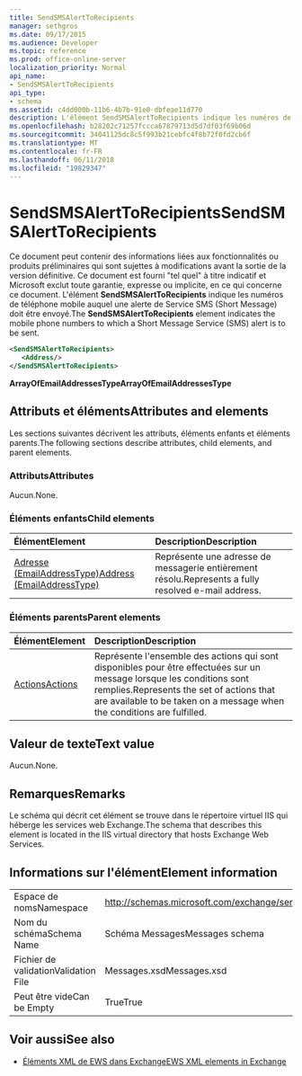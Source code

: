 ```yaml
---
title: SendSMSAlertToRecipients
manager: sethgros
ms.date: 09/17/2015
ms.audience: Developer
ms.topic: reference
ms.prod: office-online-server
localization_priority: Normal
api_name:
- SendSMSAlertToRecipients
api_type:
- schema
ms.assetid: c4dd000b-11b6-4b7b-91e0-dbfeae11d770
description: L'élément SendSMSAlertToRecipients indique les numéros de téléphone mobile auquel une alerte de Service SMS (Short Message) doit être envoyé.
ms.openlocfilehash: b28202c71257fccca67879713d5d7df03f69b06d
ms.sourcegitcommit: 34041125dc8c5f993b21cebfc4f8b72f0fd2cb6f
ms.translationtype: MT
ms.contentlocale: fr-FR
ms.lasthandoff: 06/11/2018
ms.locfileid: "19829347"
---
```

# <a name="sendsmsalerttorecipients"></a><span data-ttu-id="fc6ab-103">SendSMSAlertToRecipients</span><span class="sxs-lookup"><span data-stu-id="fc6ab-103">SendSMSAlertToRecipients</span></span>

<span data-ttu-id="fc6ab-104">Ce document peut contenir des informations liées aux fonctionnalités ou produits préliminaires qui sont sujettes à modifications avant la sortie de la version définitive. Ce document est fourni "tel quel" à titre indicatif et Microsoft exclut toute garantie, expresse ou implicite, en ce qui concerne ce document. L'élément **SendSMSAlertToRecipients** indique les numéros de téléphone mobile auquel une alerte de Service SMS (Short Message) doit être envoyé.</span><span class="sxs-lookup"><span data-stu-id="fc6ab-104">The **SendSMSAlertToRecipients** element indicates the mobile phone numbers to which a Short Message Service (SMS) alert is to be sent.</span></span> 
  
```XML
<SendSMSAlertToRecipients>
   <Address/>
</SendSMSAlertToRecipients>
```

 <span data-ttu-id="fc6ab-105">**ArrayOfEmailAddressesType**</span><span class="sxs-lookup"><span data-stu-id="fc6ab-105">**ArrayOfEmailAddressesType**</span></span>
## <a name="attributes-and-elements"></a><span data-ttu-id="fc6ab-106">Attributs et éléments</span><span class="sxs-lookup"><span data-stu-id="fc6ab-106">Attributes and elements</span></span>

<span data-ttu-id="fc6ab-107">Les sections suivantes décrivent les attributs, éléments enfants et éléments parents.</span><span class="sxs-lookup"><span data-stu-id="fc6ab-107">The following sections describe attributes, child elements, and parent elements.</span></span>
  
### <a name="attributes"></a><span data-ttu-id="fc6ab-108">Attributs</span><span class="sxs-lookup"><span data-stu-id="fc6ab-108">Attributes</span></span>

<span data-ttu-id="fc6ab-109">Aucun.</span><span class="sxs-lookup"><span data-stu-id="fc6ab-109">None.</span></span>
  
### <a name="child-elements"></a><span data-ttu-id="fc6ab-110">Éléments enfants</span><span class="sxs-lookup"><span data-stu-id="fc6ab-110">Child elements</span></span>

|<span data-ttu-id="fc6ab-111">**Élément**</span><span class="sxs-lookup"><span data-stu-id="fc6ab-111">**Element**</span></span>|<span data-ttu-id="fc6ab-112">**Description**</span><span class="sxs-lookup"><span data-stu-id="fc6ab-112">**Description**</span></span>|
|:-----|:-----|
|[<span data-ttu-id="fc6ab-113">Adresse (EmailAddressType)</span><span class="sxs-lookup"><span data-stu-id="fc6ab-113">Address (EmailAddressType)</span></span>](address-emailaddresstype.md) <br/> |<span data-ttu-id="fc6ab-114">Représente une adresse de messagerie entièrement résolu.</span><span class="sxs-lookup"><span data-stu-id="fc6ab-114">Represents a fully resolved e-mail address.</span></span>  <br/> |
   
### <a name="parent-elements"></a><span data-ttu-id="fc6ab-115">Éléments parents</span><span class="sxs-lookup"><span data-stu-id="fc6ab-115">Parent elements</span></span>

|<span data-ttu-id="fc6ab-116">**Élément**</span><span class="sxs-lookup"><span data-stu-id="fc6ab-116">**Element**</span></span>|<span data-ttu-id="fc6ab-117">**Description**</span><span class="sxs-lookup"><span data-stu-id="fc6ab-117">**Description**</span></span>|
|:-----|:-----|
|[<span data-ttu-id="fc6ab-118">Actions</span><span class="sxs-lookup"><span data-stu-id="fc6ab-118">Actions</span></span>](actions.md) <br/> |<span data-ttu-id="fc6ab-119">Représente l'ensemble des actions qui sont disponibles pour être effectuées sur un message lorsque les conditions sont remplies.</span><span class="sxs-lookup"><span data-stu-id="fc6ab-119">Represents the set of actions that are available to be taken on a message when the conditions are fulfilled.</span></span>  <br/> |
   
## <a name="text-value"></a><span data-ttu-id="fc6ab-120">Valeur de texte</span><span class="sxs-lookup"><span data-stu-id="fc6ab-120">Text value</span></span>

<span data-ttu-id="fc6ab-121">Aucun.</span><span class="sxs-lookup"><span data-stu-id="fc6ab-121">None.</span></span>
  
## <a name="remarks"></a><span data-ttu-id="fc6ab-122">Remarques</span><span class="sxs-lookup"><span data-stu-id="fc6ab-122">Remarks</span></span>

<span data-ttu-id="fc6ab-123">Le schéma qui décrit cet élément se trouve dans le répertoire virtuel IIS qui héberge les services web Exchange.</span><span class="sxs-lookup"><span data-stu-id="fc6ab-123">The schema that describes this element is located in the IIS virtual directory that hosts Exchange Web Services.</span></span>
  
## <a name="element-information"></a><span data-ttu-id="fc6ab-124">Informations sur l'élément</span><span class="sxs-lookup"><span data-stu-id="fc6ab-124">Element information</span></span>

|||
|:-----|:-----|
|<span data-ttu-id="fc6ab-125">Espace de noms</span><span class="sxs-lookup"><span data-stu-id="fc6ab-125">Namespace</span></span>  <br/> |http://schemas.microsoft.com/exchange/services/2006/messages  <br/> |
|<span data-ttu-id="fc6ab-126">Nom du schéma</span><span class="sxs-lookup"><span data-stu-id="fc6ab-126">Schema Name</span></span>  <br/> |<span data-ttu-id="fc6ab-127">Schéma Messages</span><span class="sxs-lookup"><span data-stu-id="fc6ab-127">Messages schema</span></span>  <br/> |
|<span data-ttu-id="fc6ab-128">Fichier de validation</span><span class="sxs-lookup"><span data-stu-id="fc6ab-128">Validation File</span></span>  <br/> |<span data-ttu-id="fc6ab-129">Messages.xsd</span><span class="sxs-lookup"><span data-stu-id="fc6ab-129">Messages.xsd</span></span>  <br/> |
|<span data-ttu-id="fc6ab-130">Peut être vide</span><span class="sxs-lookup"><span data-stu-id="fc6ab-130">Can be Empty</span></span>  <br/> |<span data-ttu-id="fc6ab-131">True</span><span class="sxs-lookup"><span data-stu-id="fc6ab-131">True</span></span>  <br/> |
   
## <a name="see-also"></a><span data-ttu-id="fc6ab-132">Voir aussi</span><span class="sxs-lookup"><span data-stu-id="fc6ab-132">See also</span></span>



- [<span data-ttu-id="fc6ab-133">Éléments XML de EWS dans Exchange</span><span class="sxs-lookup"><span data-stu-id="fc6ab-133">EWS XML elements in Exchange</span></span>](ews-xml-elements-in-exchange.md)

